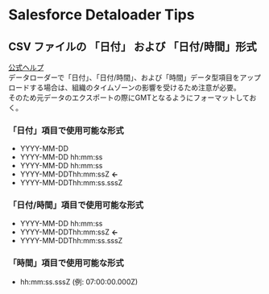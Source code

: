 # Salesforce Detaloader Tips

## CSV ファイルの 「日付」 および 「日付/時間」形式

[公式ヘルプ](https://help.salesforce.com/s/articleView?id=000325035&type=1)  
データローダーで「日付」、「日付/時間」、および「時間」データ型項目をアップロードする場合は、組織のタイムゾーンの影響を受けるため注意が必要。  
そのため元データのエクスポートの際にGMTとなるようにフォーマットしておく。

### 「日付」項目で使用可能な形式

* YYYY-MM-DD
* YYYY-MM-DD hh:mm:ss
* YYYY-MM-DD hh:mm:ss
* YYYY-MM-DDThh:mm:ssZ **←**
* YYYY-MM-DDThh:mm:ss.sssZ

### 「日付/時間」項目で使用可能な形式

* YYYY-MM-DD hh:mm:ss
* YYYY-MM-DDThh:mm:ssZ **←**
* YYYY-MM-DDThh:mm:ss.sssZ

### 「時間」項目で使用可能な形式

* hh:mm:ss.sssZ (例: 07:00:00.000Z)